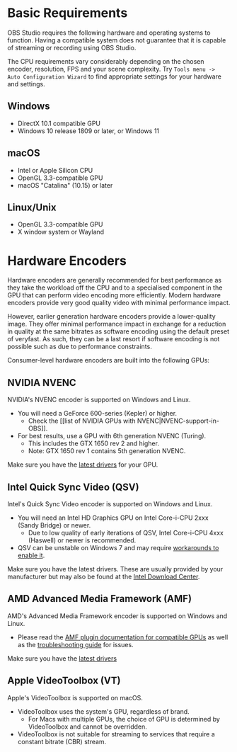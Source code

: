 # Basic Requirements

OBS Studio requires the following hardware and operating systems to function. Having a compatible system does not guarantee that it is capable of streaming or recording using OBS Studio.

The CPU requirements vary considerably depending on the chosen encoder, resolution, FPS and your scene complexity. Try `Tools menu -> Auto Configuration Wizard` to find appropriate settings for your hardware and settings.

## Windows

- DirectX 10.1 compatible GPU
- Windows 10 release 1809 or later, or Windows 11

## macOS

- Intel or Apple Silicon CPU
- OpenGL 3.3-compatible GPU
- macOS "Catalina" (10.15) or later

## Linux/Unix

- OpenGL 3.3-compatible GPU
- X window system or Wayland

# Hardware Encoders

Hardware encoders are generally recommended for best performance as they take the workload off the CPU and to a specialised component in the GPU that can perform video encoding more efficiently. Modern hardware encoders provide very good quality video with minimal performance impact.

However, earlier generation hardware encoders provide a lower-quality image. They offer minimal performance impact in exchange for a reduction in quality at the same bitrates as software encoding using the default preset of veryfast. As such, they can be a last resort if software encoding is not possible such as due to performance constraints.

Consumer-level hardware encoders are built into the following GPUs:

## NVIDIA NVENC

NVIDIA's NVENC encoder is supported on Windows and Linux.

* You will need a GeForce 600-series (Kepler) or higher.
  * Check the [[list of NVIDIA GPUs with NVENC|NVENC-support-in-OBS]].
* For best results, use a GPU with 6th generation NVENC (Turing).
  * This includes the GTX 1650 rev 2 and higher.
  * Note: GTX 1650 rev 1 contains 5th generation NVENC.

Make sure you have the [latest drivers](https://www.nvidia.com/en-us/geforce/drivers/) for your GPU.

## Intel Quick Sync Video (QSV)

Intel's Quick Sync Video encoder is supported on Windows and Linux.

* You will need an Intel HD Graphics GPU on Intel Core-i-CPU 2xxx (Sandy Bridge) or newer.
  * Due to low quality of early iterations of QSV, Intel Core-i-CPU 4xxx (Haswell) or newer is recommended.
* QSV can be unstable on Windows 7 and may require [workarounds to enable it](https://obsproject.com/forum/resources/how-to-use-quicksync.82/).

Make sure you have the latest drivers. These are usually provided by your manufacturer but may also be found at the [Intel Download Center](https://downloadcenter.intel.com/).

## AMD Advanced Media Framework (AMF)

AMD's Advanced Media Framework encoder is supported on Windows and Linux.

* Please read the [AMF plugin documentation for compatible GPUs](https://github.com/obsproject/obs-amd-encoder/wiki/Hardware-Support) as well as the [troubleshooting guide](https://github.com/obsproject/obs-amd-encoder/wiki/Guide%3A-Troubleshooting) for issues.

Make sure you have the [latest drivers](https://www.amd.com/en/support)

## Apple VideoToolbox (VT)

Apple's VideoToolbox is supported on macOS.

* VideoToolbox uses the system's GPU, regardless of brand.
  * For Macs with multiple GPUs, the choice of GPU is determined by VideoToolbox and cannot be overridden.
* VideoToolbox is not suitable for streaming to services that require a constant bitrate (CBR) stream.